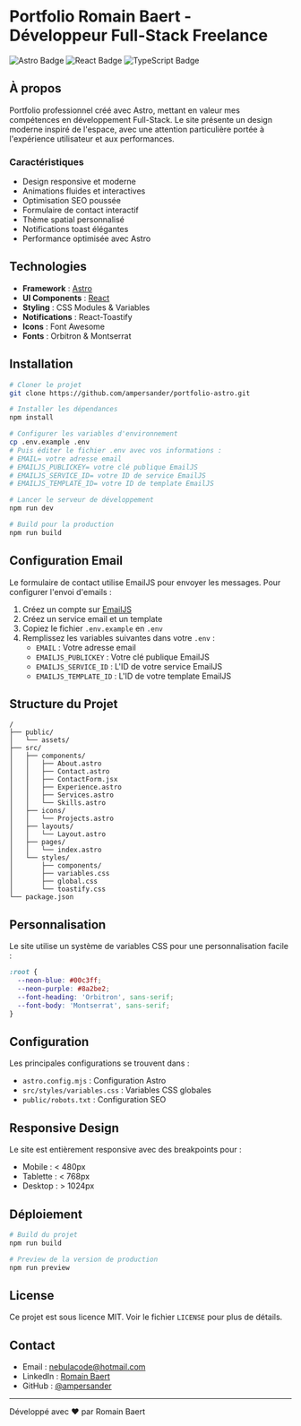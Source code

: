 # Portfolio Romain Baert - Développeur Full-Stack Freelance

![Astro Badge](https://img.shields.io/badge/Astro-FF5D01?logo=astro&logoColor=fff&style=for-the-badge)
![React Badge](https://img.shields.io/badge/React-61DAFB?logo=react&logoColor=000&style=for-the-badge)
![TypeScript Badge](https://img.shields.io/badge/TypeScript-3178C6?logo=typescript&logoColor=fff&style=for-the-badge)

## À propos

Portfolio professionnel créé avec Astro, mettant en valeur mes compétences en développement Full-Stack. Le site présente un design moderne inspiré de l'espace, avec une attention particulière portée à l'expérience utilisateur et aux performances.

### Caractéristiques

- Design responsive et moderne
- Animations fluides et interactives
- Optimisation SEO poussée
- Formulaire de contact interactif
- Thème spatial personnalisé
- Notifications toast élégantes
- Performance optimisée avec Astro

## Technologies

- **Framework** : [Astro](https://astro.build/)
- **UI Components** : [React](https://reactjs.org/)
- **Styling** : CSS Modules & Variables
- **Notifications** : React-Toastify
- **Icons** : Font Awesome
- **Fonts** : Orbitron & Montserrat

## Installation

```bash
# Cloner le projet
git clone https://github.com/ampersander/portfolio-astro.git

# Installer les dépendances
npm install

# Configurer les variables d'environnement
cp .env.example .env
# Puis éditer le fichier .env avec vos informations :
# EMAIL= votre adresse email
# EMAILJS_PUBLICKEY= votre clé publique EmailJS
# EMAILJS_SERVICE_ID= votre ID de service EmailJS
# EMAILJS_TEMPLATE_ID= votre ID de template EmailJS

# Lancer le serveur de développement
npm run dev

# Build pour la production
npm run build
```

## Configuration Email

Le formulaire de contact utilise EmailJS pour envoyer les messages. Pour configurer l'envoi d'emails :

1. Créez un compte sur [EmailJS](https://www.emailjs.com/)
2. Créez un service email et un template
3. Copiez le fichier `.env.example` en `.env`
4. Remplissez les variables suivantes dans votre `.env` :
   - `EMAIL` : Votre adresse email
   - `EMAILJS_PUBLICKEY` : Votre clé publique EmailJS
   - `EMAILJS_SERVICE_ID` : L'ID de votre service EmailJS
   - `EMAILJS_TEMPLATE_ID` : L'ID de votre template EmailJS

## Structure du Projet

```
/
├── public/
│   └── assets/
├── src/
│   ├── components/
│   │   ├── About.astro
│   │   ├── Contact.astro
│   │   ├── ContactForm.jsx
│   │   ├── Experience.astro
│   │   ├── Services.astro
│   │   └── Skills.astro
│   ├── icons/
│   │   └── Projects.astro
│   ├── layouts/
│   │   └── Layout.astro
│   ├── pages/
│   │   └── index.astro
│   └── styles/
│       ├── components/
│       ├── variables.css
│       ├── global.css
│       └── toastify.css
└── package.json
```

## Personnalisation

Le site utilise un système de variables CSS pour une personnalisation facile :

```css
:root {
  --neon-blue: #00c3ff;
  --neon-purple: #8a2be2;
  --font-heading: 'Orbitron', sans-serif;
  --font-body: 'Montserrat', sans-serif;
}
```

## Configuration

Les principales configurations se trouvent dans :
- `astro.config.mjs` : Configuration Astro
- `src/styles/variables.css` : Variables CSS globales
- `public/robots.txt` : Configuration SEO

## Responsive Design

Le site est entièrement responsive avec des breakpoints pour :
- Mobile : < 480px
- Tablette : < 768px
- Desktop : > 1024px

## Déploiement

```bash
# Build du projet
npm run build

# Preview de la version de production
npm run preview
```

## License

Ce projet est sous licence MIT. Voir le fichier `LICENSE` pour plus de détails.

## Contact

- Email : nebulacode@hotmail.com
- LinkedIn : [Romain Baert](https://fr.linkedin.com/in/romain-baert)
- GitHub : [@ampersander](https://github.com/ampersander)

---

Développé avec ❤️ par Romain Baert
